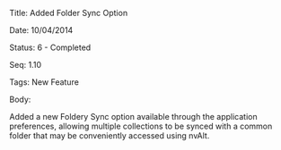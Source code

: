 Title:  Added Folder Sync Option

Date:   10/04/2014

Status: 6 - Completed

Seq:    1.10

Tags:   New Feature

Body:   
 
Added a new Foldery Sync option available through the application preferences, allowing multiple collections to be synced with a common folder that may be conveniently accessed using nvAlt.


